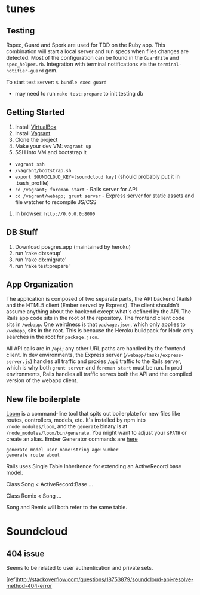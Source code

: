 tunes
=====

## Testing

Rspec, Guard and Spork are used for TDD on the Ruby app. This combination will start a local server and run specs when files changes are detected. Most of the configuration can be found in the `Guardfile` and  `spec_helper.rb`. Integration with terminal notifications via the `terminal-notifier-guard` gem.

To start test server: `$ bundle exec guard`

* may need to run `rake test:prepare` to init testing db


## Getting Started

1. Install [VirtualBox](https://www.virtualbox.org/wiki/Downloads)
1. Install [Vagrant](http://www.vagrantup.com/downloads.html)
1. Clone the project
1. Make your dev VM: `vagrant up`
1. SSH into VM and bootstrap it
  * `vagrant ssh`
  * `/vagrant/bootstrap.sh`
  * `export SOUNDCLOUD_KEY=[soundcloud key]` (should probably put it in .bash_profile)
  * `cd /vagrant; foreman start` - Rails server for API
  * `cd /vagrant/webapp; grunt server` - Express server for static assets and file watcher to recompile JS/CSS
1. In browser: `http://0.0.0.0:8000`

## DB Stuff

1. Download posgres.app (maintained by heroku)
2. run 'rake db:setup'
3. run 'rake db:migrate'
4. run 'rake test:prepare'

## App Organization

The application is composed of two separate parts, the API backend (Rails) and the HTML5 client (Ember served by Express). The client shouldn't assume anything about the backend except what's defined by the API. The Rails app code sits in the root of the repository. The frontend client code sits in `/webapp`. One weirdness is that `package.json`, which only applies to `/webapp`, sits in the root. This is because the Heroku buildpack for Node only searches in the root for `package.json`.

All API calls are in `/api`; any other URL paths are handled by the frontend client. In dev environments, the Express server (`/webapp/tasks/express-server.js`) handles all traffic and proxies `/api` traffic to the Rails server, which is why both `grunt server` and `foreman start` must be run. In prod environments, Rails handles all traffic serves both the API and the compiled version of the webapp client.

## New file boilerplate

[Loom](https://npmjs.org/package/loom) is a command-line tool that spits out
boilerplate for new files like routes, controllers, models, etc. It's installed
by npm into `/node_modules/loom`, and the `generate` binary is at
`/node_modules/loom/bin/generate`. You might want to adjust your `$PATH` or
create an alias. Ember Generator commands are
[here](https://github.com/rpflorence/loom-generators-ember)

```
generate model user name:string age:number
generate route about
```
Rails uses Single Table Inheritence for extending an ActiveRecord base model.

Class Song < ActiveRecord:Base
  ...

Class Remix < Song
  ...

Song and Remix will both refer to the same table.


# Soundcloud
## 404 issue
Seems to be related to user authentication and private sets.

[ref]http://stackoverflow.com/questions/18753879/soundcloud-api-resolve-method-404-error
